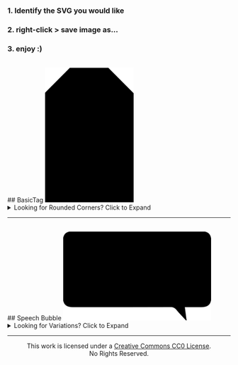### 1. Identify the SVG you would like
### 2. right-click > save image as...
### 3. enjoy :)
<br />  
## BasicTag
  <img src="https://raw.githubusercontent.com/allthebets/SVGhub/main/SVGs/BasicTag/BasicTag.svg" width="200"> 
<details>
  <summary>
    Looking for Rounded Corners? Click to Expand
  </summary>
<br />    
  BasicTag w/ 10px corner radius<br />  
  <img src="https://raw.githubusercontent.com/allthebets/SVGhub/main/SVGs/BasicTag/BasicTag_10px.svg" width="200">
<br />  
  BasicTag w/ 15px corner radius<br />  
  <img src="https://raw.githubusercontent.com/allthebets/SVGhub/main/SVGs/BasicTag/BasicTag_15px.svg" width="200">
<br />    
  BasicTag w/ 20px corner radius<br />  
  <img src="https://raw.githubusercontent.com/allthebets/SVGhub/main/SVGs/BasicTag/BasicTag_20px.svg" width="200">
<br />    
  BasicTag w/ 25px corner radius<br />  
  <img src="https://raw.githubusercontent.com/allthebets/SVGhub/main/SVGs/BasicTag/BasicTag_25px.svg" width="200">
<br />    
  BasicTag w/ 30px corner radius<br />  
  <img src="https://raw.githubusercontent.com/allthebets/SVGhub/main/SVGs/BasicTag/BasicTag_30px.svg" width="200">
<br />    
  BasicTag w/ 35px corner radius<br />  
  <img src="https://raw.githubusercontent.com/allthebets/SVGhub/main/SVGs/BasicTag/BasicTag_35px.svg" width="200">
<br />    
  BasicTag w/ 40px corner radius<br />  
  <img src="https://raw.githubusercontent.com/allthebets/SVGhub/main/SVGs/BasicTag/BasicTag_40px.svg" width="200">
<br />  
  BasicTag w/ 45px corner radius<br />  
  <img src="https://raw.githubusercontent.com/allthebets/SVGhub/main/SVGs/BasicTag/BasicTag_45px.svg" width="200">
<br />    
  BasicTag w/ 50px corner radius<br />  
  <img src="https://raw.githubusercontent.com/allthebets/SVGhub/main/SVGs/BasicTag/BasicTag_50px.svg" width="200">
</details>
<hr>
<br />
## Speech Bubble
  <img src="https://raw.githubusercontent.com/allthebets/SVGhub/main/SVGs/SpeechBubble/SpeechBubble.svg" height="200"> 
<details>
  <summary>
    Looking for Variations? Click to Expand
  </summary>
<br />    
  Speech Bubble w/ no fill<br />  
  <img src="https://raw.githubusercontent.com/allthebets/SVGhub/main/SVGs/SpeechBubble/SpeechBubble_nofill.svg" height="200">
</details> 
<hr>
<p align="center">
  This work is licensed under a <a href="https://creativecommons.org/publicdomain/zero/1.0" target="_blank" rel="noreferrer noopener">Creative Commons CC0 License</a>.
<br />
  No Rights Reserved.
</p>
